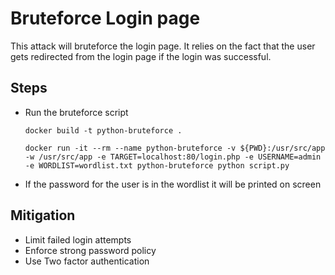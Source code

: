 # Bruteforce Login page

This attack will bruteforce the login page. It relies on the fact that the user gets redirected from the login page if the login was successful.

## Steps

-   Run the bruteforce script

    `docker build -t python-bruteforce .`

    `docker run -it --rm --name python-bruteforce -v ${PWD}:/usr/src/app -w /usr/src/app -e TARGET=localhost:80/login.php -e USERNAME=admin -e WORDLIST=wordlist.txt python-bruteforce python script.py`

-   If the password for the user is in the wordlist it will be printed on screen

## Mitigation

-   Limit failed login attempts
-   Enforce strong password policy
-   Use Two factor authentication
